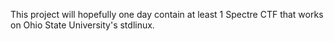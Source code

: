 This project will hopefully one day contain at least 1 Spectre CTF that works on Ohio State University's stdlinux. 
